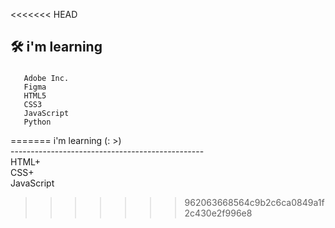 <<<<<<< HEAD
## 🛠️ i'm learning

###

       Adobe Inc.
       Figma
       HTML5
       CSS3
       JavaScript
       Python
=======
i'm learning (: >) <br>
------------------------------------------------ <br>
HTML+ <br>
CSS+ <br>
JavaScript <br>
>>>>>>> 962063668564c9b2c6ca0849a1f2c430e2f996e8
